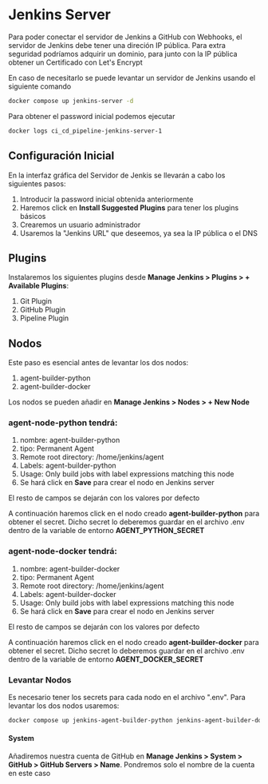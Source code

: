 # Jenkins Server

Para poder conectar el servidor de Jenkins a GitHub con Webhooks, el servidor de Jenkins debe tener una direción IP pública. Para extra seguridad podríamos adquirir un dominio, para junto con la IP pública obtener un Certificado con Let's Encrypt

En caso de necesitarlo se puede levantar un servidor de Jenkins usando el siguiente comando

```bash
docker compose up jenkins-server -d
```

Para obtener el password inicial podemos ejecutar

```bash
docker logs ci_cd_pipeline-jenkins-server-1
```

## Configuración Inicial

En la interfaz gráfica del Servidor de Jenkis se llevarán a cabo los siguientes pasos:
1. Introducir la password inicial obtenida anteriormente
1. Haremos click en **Install Suggested Plugins** para tener los plugins básicos
1. Crearemos un usuario administrador
1. Usaremos la "Jenkins URL" que deseemos, ya sea la IP pública o el DNS


## Plugins
Instalaremos los siguientes plugins desde **Manage Jenkins > Plugins > + Available Plugins**:
1. Git Plugin
1. GitHub Plugin
1. Pipeline Plugin

## Nodos
Este paso es esencial antes de levantar los dos nodos:
1. agent-builder-python
1. agent-builder-docker

Los nodos se pueden añadir en **Manage Jenkins > Nodes > + New Node**

### agent-node-python tendrá:
1. nombre: agent-builder-python
1. tipo: Permanent Agent
1. Remote root directory: /home/jenkins/agent
1. Labels: agent-builder-python
1. Usage: Only build jobs with label expressions matching this node
1. Se hará click en **Save** para crear el nodo en Jenkins server

El resto de campos se dejarán con los valores por defecto

A continuación haremos click en el nodo creado **agent-builder-python** para obtener el secret. Dicho secret lo deberemos guardar en el archivo .env dentro de la variable de entorno **AGENT_PYTHON_SECRET**

### agent-node-docker tendrá:
1. nombre: agent-builder-docker
1. tipo: Permanent Agent
1. Remote root directory: /home/jenkins/agent
1. Labels: agent-builder-docker
1. Usage: Only build jobs with label expressions matching this node
1. Se hará click en **Save** para crear el nodo en Jenkins server

El resto de campos se dejarán con los valores por defecto

A continuación haremos click en el nodo creado **agent-builder-docker** para obtener el secret. Dicho secret lo deberemos guardar en el archivo .env dentro de la variable de entorno **AGENT_DOCKER_SECRET**

### Levantar Nodos
Es necesario tener los secrets para cada nodo en el archivo ".env". Para levantar los dos nodos usaremos:

```bash
docker compose up jenkins-agent-builder-python jenkins-agent-builder-docker -d
```

#### System
Añadiremos nuestra cuenta de GitHub en **Manage Jenkins > System > GitHub > GitHub Servers > Name**. Pondremos solo el nombre de la cuenta en este caso
